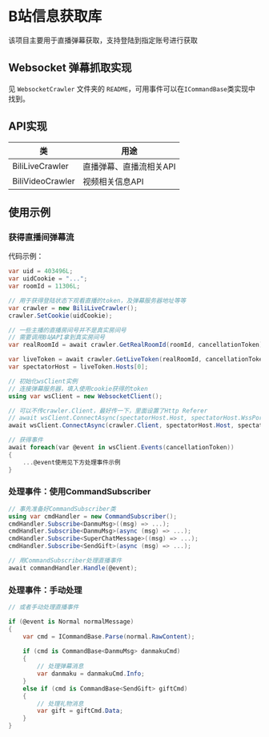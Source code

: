# B站信息获取库
该项目主要用于直播弹幕获取，支持登陆到指定账号进行获取

## Websocket 弹幕抓取实现
见 `WebsocketCrawler` 文件夹的 `README`，可用事件可以在`ICommandBase`类实现中找到。

## API实现
| 类 | 用途
| - | - |
| BiliLiveCrawler | 直播弹幕、直播流相关API |
| BiliVideoCrawler | 视频相关信息API |

## 使用示例

### 获得直播间弹幕流
代码示例：
```csharp
var uid = 403496L;
var uidCookie = "...";
var roomId = 11306L;

// 用于获得登陆状态下观看直播的token，及弹幕服务器地址等等
var crawler = new BiliLiveCrawler();
crawler.SetCookie(uidCookie);

// 一些主播的直播房间号并不是真实房间号
// 需要调用B站API拿到真实房间号
var realRoomId = await crawler.GetRealRoomId(roomId, cancellationToken);

var liveToken = await crawler.GetLiveToken(realRoomId, cancellationToken);
var spectatorHost = liveToken.Hosts[0];

// 初始化wsClient实例
// 连接弹幕服务器，填入使用cookie获得的token
using var wsClient = new WebsocketClient();

// 可以不传crawler.Client，最好传一下，里面设置了Http Referer
// await wsClient.ConnectAsync(spectatorHost.Host, spectatorHost.WssPort, roomId, uid, token, "wss", cancellationToken);
await wsClient.ConnectAsync(crawler.Client, spectatorHost.Host, spectatorHost.WssPort, realRoomId, uid, token, "wss", cancellationToken);

// 获得事件
await foreach(var @event in wsClient.Events(cancellationToken))
{
    ...@event使用见下方处理事件示例
}
```

### 处理事件：使用CommandSubscriber
```csharp
// 事先准备好CommandSubscriber类
using var cmdHandler = new CommandSubscriber();
cmdHandler.Subscribe<DanmuMsg>((msg) => ...);
cmdHandler.Subscribe<DanmuMsg>(async (msg) => ...);
cmdHandler.Subscribe<SuperChatMessage>((msg) => ...);
cmdHandler.Subscribe<SendGift>(async (msg) => ...);

// 用CommandSubscriber处理直播事件
await commandHandler.Handle(@event);
```

### 处理事件：手动处理
```csharp
// 或者手动处理直播事件

if (@event is Normal normalMessage)
{
    var cmd = ICommandBase.Parse(normal.RawContent);
   
    if (cmd is CommandBase<DanmuMsg> danmakuCmd)
    {
        // 处理弹幕消息
        var danmaku = danmakuCmd.Info;
    }
    else if (cmd is CommandBase<SendGift> giftCmd)
    {
        // 处理礼物消息
        var gift = giftCmd.Data;
    }
}
```
